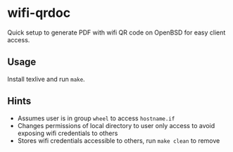 # wifi-qrdoc

Quick setup to generate PDF with wifi QR code on OpenBSD for easy client access.

## Usage

Install texlive and run `make`.

## Hints

- Assumes user is in group `wheel` to access `hostname.if`
- Changes permissions of local directory to user only access to avoid exposing wifi credentials to others
- Stores wifi credentials accessible to others, run `make clean` to remove
